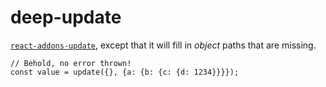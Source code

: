 # deep-update

[`react-addons-update`](https://facebook.github.io/react/docs/update.html), except that it will fill in _object_ paths that are missing.

```
// Behold, no error thrown!
const value = update({}, {a: {b: {c: {d: 1234}}}});
```
